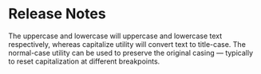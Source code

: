 # Release Notes


The uppercase and lowercase will uppercase and lowercase text respectively, whereas capitalize utility will convert text to title-case. The normal-case utility can be used to preserve the original casing — typically to reset capitalization at different breakpoints.
